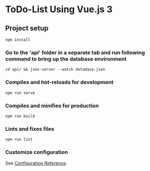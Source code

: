 # ToDo-List Using Vue.js 3



## Project setup
```
npm install
```

### Go to the 'api' folder in a separate tab and run following command to bring up the database environment
```
cd api/ && json-server --watch datadase.json
```

### Compiles and hot-reloads for development
```
npm run serve
```

### Compiles and minifies for production
```
npm run build
```

### Lints and fixes files
```
npm run lint
```

### Customize configuration
See [Configuration Reference](https://cli.vuejs.org/config/).
